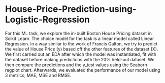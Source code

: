 # House-Price-Prediction-using-Logistic-Regression
For this ML task, we explore the in-built Boston House Pricing dataset in Scikit Learn.
The choice model for the task is a linear model called Linear Regression. In a way similar
to the work of Francis Galton, we try to predict the value of House Price (y)
based off the other features of the dataset (X). We first carried out an EDA after which
the model was instantiated, fit with the dataset before making predictions with the 20%
held-out dataset. We then compare the predictions and the y_test values using the Seaborn
regplot chart. Afterwards, we evaluated the performance of our model using 3 metrics; MAE,
MSE and RMSE.
